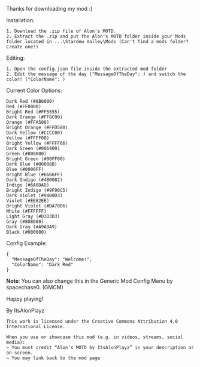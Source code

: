 Thanks for downloading my mod :)

Installation:

    1. Download the .zip file of Alon's MOTD.
    2. Extract the .zip and put the Alon's MOTD folder inside your Mods folder located in ...\Stardew Valley\Mods (Can't find a mods folder? Create one!)

Editing:
```
1. Open the config.json file inside the extracted mod folder
2. Edit the message of the day ("MessageOfTheDay": ) and switch the color! ("ColorName": )
```
Current Color Options:
```
Dark Red (#8B0000)
Red (#FF0000)
Bright Red (#FF5555)
Dark Orange (#FF8C00)
Orange (#FFA500)
Bright Orange (#FFD580)
Dark Yellow (#CCCC00)
Yellow (#FFFF00)
Bright Yellow (#FFFF66)
Dark Green (#006400)
Green (#008000)
Bright Green (#00FF00)
Dark Blue (#00008B)
Blue (#0000FF)
Bright Blue (#6666FF)
Dark Indigo (#4B0082)
Indigo (#6A0DAD)
Bright Indigo (#9F00C5)
Dark Violet (#9400D3)
Violet (#EE82EE)
Bright Violet (#DA70D6)
White (#FFFFFF)
Light Gray (#D3D3D3)
Gray (#808080)
Dark Gray (#A9A9A9)
Black (#000000)
```

Config Example:
```
{
  "MessageOfTheDay": "Welcome!",
  "ColorName": "Dark Red"
}
```
**Note**: You can also change this in the Generic Mod Config Menu by spacechase0. (GMCM)

Happy playing!

By ItsAlonPlayz

```
This work is licensed under the Creative Commons Attribution 4.0 International License.

When you use or showcase this mod (e.g. in videos, streams, social media):
– You must credit “Alon’s MOTD by ItsAlonPlayz” in your description or on-screen.
– You may link back to the mod page
```
